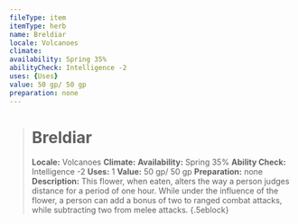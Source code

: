 ```yaml
---
fileType: item
itemType: herb
name: Breldiar
locale: Volcanoes
climate:
availability: Spring 35%
abilityCheck: Intelligence -2
uses: {Uses}
value: 50 gp/ 50 gp
preparation: none
---
```

>#  Breldiar
>
> **Locale:** Volcanoes
> **Climate:**
> **Availability:** Spring 35%
> **Ability Check:** Intelligence -2
> **Uses:** 1
> **Value:** 50 gp/ 50 gp
> **Preparation:** none
> **Description:** This flower, when eaten, alters the way a person judges distance for a period of one hour. While under the influence of the flower, a person can add a bonus of two to ranged combat attacks, while subtracting two from melee attacks.
{.5eblock}

